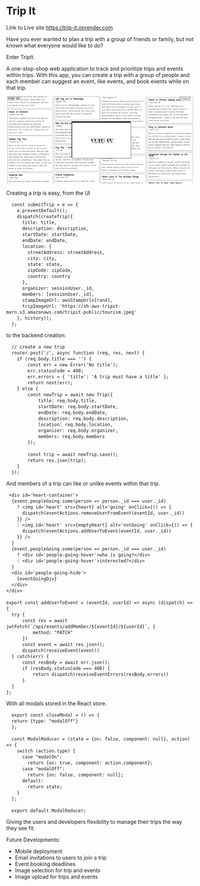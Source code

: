 # Trip It

Link to Live site
https://trip-it.onrender.com


Have you ever wanted to plan a trip with a group of friends or family, but not known what everyone would like to do?

Enter TripIt.

A one-stop-shop web application to track and prioritize trips and events within trips. With this app, you can create a trip with a group of people and each member can suggest an event, like events, and book events while on that trip. 

![Trip it splash page](./CONTRIBUTING.md/tripItSplashPage.png)

Creating a trip is easy, from the UI 

```
  const submitTrip = e => {
    e.preventDefault();
    dispatch(createTrip({
      title: title,
      description: description,
      startDate: startDate,
      endDate: endDate,
      location: {
        streetAddress: streetAddress,
        city: city,
        state: state,
        zipCode: zipCode,
        country: country
      },
      organizer: sessionUser._id,
      members: [sessionUser._id],
      stampImageUrl: awsStampUrls[rand],
      tripImageUrl: 'https://sh-aws-tripit-mern.s3.amazonaws.com/tripit-public/tourism.jpeg'
    }, history));
  };
```

to the backend creation:

```
  // create a new trip
  router.post('/', async function (req, res, next) {
    if (req.body.title === '') {
        const err = new Error('No title');
        err.statusCode = 400;
        err.errors = { 'title': 'A trip must have a title' };
        return next(err);
    } else {
        const newTrip = await new Trip({
            title: req.body.title,
            startDate: req.body.startDate,
            endDate: req.body.endDate,
            description: req.body.description,
            location: req.body.location,
            organizer: req.body.organizer,
            members: req.body.members
        });

        const trip = await newTrip.save();
        return res.json(trip);
    }
  });
```  
  
  And members of a trip can like or unlike events within that trip.
  
  ```
   <div id='heart-container'>
    {event.peopleGoing.some(person => person._id === user._id)
      ? <img id='heart' src={heart} alt='going' onClick={() => {
        dispatch(eventActions.removeUserFromEvent(eventId, user._id))
      }} />
      : <img id='heart' src={emptyHeart} alt='notGoing' onClick={() => {
        dispatch(eventActions.addUserToEvent(eventId, user._id))
      }} />
    }
    {event.peopleGoing.some(person => person._id === user._id) 
      ? <div id='people-going-hover'>who is going?</div>
      : <div id='people-going-hover'>interested?</div>
    }
    <div id='people-going-hide'>
      {eventGoingDiv}
    </div>
  </div>
  
  export const addUserToEvent = (eventId, userId) => async (dispatch) => {
    try {
        const res = await jwtFetch(`/api/events/addMember/${eventId}/${userId}`, {
            method: "PATCH"
        })
        const event = await res.json(); 
        dispatch(receiveEvent(event))
    } catch(err) {
        const resBody = await err.json(); 
        if (resBody.statusCode === 400) {
            return dispatch(receiveEventErrors(resBody.errors))
        }
    }
  };
  ```
  
  
With all modals stored in the React store.


```
  export const closeModal = () => {
  return {type: "modalOff"}
  };

  const ModalReducer = (state = {on: false, component: null}, action) => {
    switch (action.type) {
      case "modalOn":
        return {on: true, component: action.component};
      case "modalOff":
        return {on: false, component: null};
      default:
        return state;
    }
  };

  export default ModalReducer;
 ``` 
  
  
Giving the users and developers flexibility to manage their trips the way they see fit.
 


Future Developments:
* Mobile deployment
* Email invitations to users to join a trip
* Event booking deadlines
* Image selection for trip and events
* Image upload for trips and events
